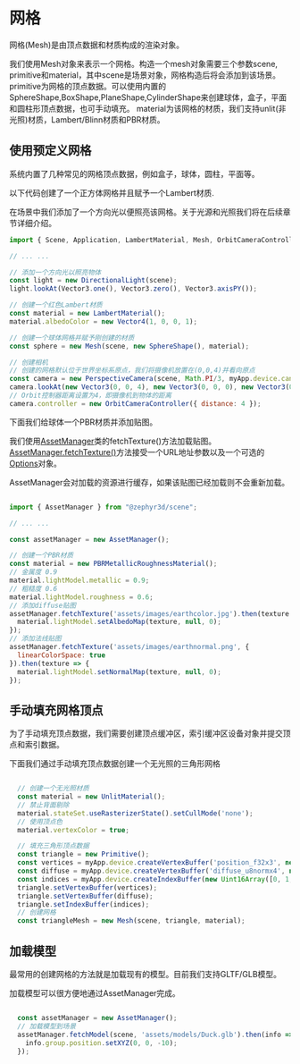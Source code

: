 # 网格

网格(Mesh)是由顶点数据和材质构成的渲染对象。

我们使用Mesh对象来表示一个网格。构造一个mesh对象需要三个参数scene, primitive和material，其中scene是场景对象，网格构造后将会添加到该场景。
primitive为网格的顶点数据。可以使用内置的SphereShape,BoxShape,PlaneShape,CylinderShape来创建球体，盒子，平面和圆柱形顶点数据，也可手动填充。
material为该网格的材质，我们支持unlit(非光照)材质，Lambert/Blinn材质和PBR材质。

## 使用预定义网格

系统内置了几种常见的网格顶点数据，例如盒子，球体，圆柱，平面等。

以下代码创建了一个正方体网格并且赋予一个Lambert材质.

在场景中我们添加了一个方向光以便照亮该网格。关于光源和光照我们将在后续章节详细介绍。

```javascript
import { Scene, Application, LambertMaterial, Mesh, OrbitCameraController, PerspectiveCamera, BoxShape } from '@zephyr3d/scene';

// ... ...

// 添加一个方向光以照亮物体
const light = new DirectionalLight(scene);
light.lookAt(Vector3.one(), Vector3.zero(), Vector3.axisPY());

// 创建一个红色Lambert材质
const material = new LambertMaterial();
material.albedoColor = new Vector4(1, 0, 0, 1);

// 创建一个球体网格并赋予刚创建的材质
const sphere = new Mesh(scene, new SphereShape(), material);

// 创建相机
// 创建的网格默认位于世界坐标系原点，我们将摄像机放置在(0,0,4)并看向原点
const camera = new PerspectiveCamera(scene, Math.PI/3, myApp.device.canvas.width/myApp.device.canvas.height, 1, 100);
camera.lookAt(new Vector3(0, 0, 4), new Vector3(0, 0, 0), new Vector3(0, 1, 0));
// Orbit控制器距离设置为4，即摄像机到物体的距离
camera.controller = new OrbitCameraController({ distance: 4 });

```

<div class="showcase" case="tut-5"></div>

下面我们给球体一个PBR材质并添加贴图。

我们使用[AssetManager](/doc/markdown/./scene.assetmanager)类的fetchTexture()方法加载贴图。<br>
[AssetManager.fetchTexture()](/doc/markdown/./scene.assetmanager.fetchtexture)方法接受一个URL地址参数以及一个可选的[Options](/doc/markdown/./scene.texturefetchoptions)对象。<br>

AssetManager会对加载的资源进行缓存，如果该贴图已经加载则不会重新加载。


```javascript

import { AssetManager } from "@zephyr3d/scene";

// ... ...

const assetManager = new AssetManager();

// 创建一个PBR材质
const material = new PBRMetallicRoughnessMaterial();
// 金属度 0.9
material.lightModel.metallic = 0.9;
// 粗糙度 0.6
material.lightModel.roughness = 0.6;
// 添加diffuse贴图
assetManager.fetchTexture('assets/images/earthcolor.jpg').then(texture => {
  material.lightModel.setAlbedoMap(texture, null, 0);
});
// 添加法线贴图
assetManager.fetchTexture('assets/images/earthnormal.png', {
  linearColorSpace: true
}).then(texture => {
  material.lightModel.setNormalMap(texture, null, 0);
});

```

<div class="showcase" case="tut-6"></div>

## 手动填充网格顶点

为了手动填充顶点数据，我们需要创建顶点缓冲区，索引缓冲区设备对象并提交顶点和索引数据。

下面我们通过手动填充顶点数据创建一个无光照的三角形网格

```javascript

  // 创建一个无光照材质
  const material = new UnlitMaterial();
  // 禁止背面剔除
  material.stateSet.useRasterizerState().setCullMode('none');
  // 使用顶点色
  material.vertexColor = true;

  // 填充三角形顶点数据
  const triangle = new Primitive();
  const vertices = myApp.device.createVertexBuffer('position_f32x3', new Float32Array([2, -2, 0, 0, 2, 0, -2, -2, 0]));
  const diffuse = myApp.device.createVertexBuffer('diffuse_u8normx4', new Uint8Array([255, 0, 0, 255, 0, 255, 0, 255, 0, 0, 255, 255]));
  const indices = myApp.device.createIndexBuffer(new Uint16Array([0, 1, 2]));
  triangle.setVertexBuffer(vertices);
  triangle.setVertexBuffer(diffuse);
  triangle.setIndexBuffer(indices);
  // 创建网格
  const triangleMesh = new Mesh(scene, triangle, material);

```
<div class="showcase" case="tut-9"></div>

## 加载模型

最常用的创建网格的方法就是加载现有的模型。目前我们支持GLTF/GLB模型。

加载模型可以很方便地通过AssetManager完成。

```javascript

  const assetManager = new AssetManager();
  // 加载模型到场景
  assetManager.fetchModel(scene, 'assets/models/Duck.glb').then(info => {
    info.group.position.setXYZ(0, 0, -10);
  });

```

<div class="showcase" case="tut-10"></div>
